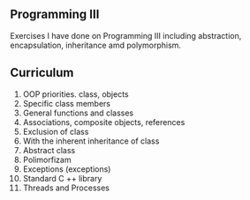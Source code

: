 
## Programming III
Exercises I have done on Programming III including abstraction, encapsulation, inheritance amd polymorphism.

## Curriculum
1. OOP priorities. class, objects
2. Specific class members
3. General functions and classes
4. Associations, composite objects, references
5. Exclusion of class
6. With the inherent inheritance of class
7. Abstract class
8. Polimorfizam
9. Exceptions (exceptions)
10. Standard C ++ library
11. Threads and Processes

